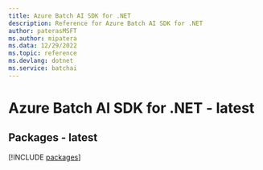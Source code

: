 ```yaml
---
title: Azure Batch AI SDK for .NET
description: Reference for Azure Batch AI SDK for .NET
author: paterasMSFT
ms.author: mipatera
ms.data: 12/29/2022
ms.topic: reference
ms.devlang: dotnet
ms.service: batchai
---
```

# Azure Batch AI SDK for .NET - latest
## Packages - latest
[!INCLUDE [packages](batch-ai-index.md)]